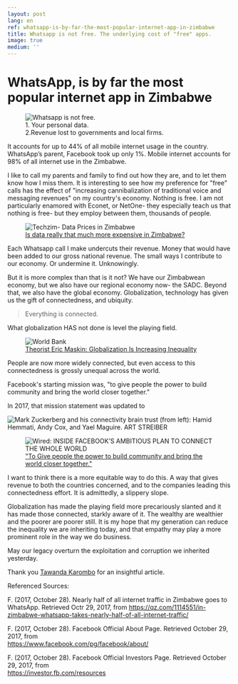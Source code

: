 ```yaml
---
layout: post
lang: en
ref: whatsapp-is-by-far-the-most-popular-internet-app-in-zimbabwe
title: Whatsapp is not free. The underlying cost of "free" apps.
image: true
medium: ''
---
```


# WhatsApp, is by far the most popular internet app in Zimbabwe
<meta property="og:image" content="http://tanaka.co.zw/change/assets/images/posts/whatsapp-is-by-far-the-most-popular-internet-app-in-zimbabwe.jpg">

<figure class="sidebar">
  <img
  	srcset="{{ site.assets }}{{ site.images }}wherever-seek-beauty-there.jpg 2000w,
  	        {{ site.assets }}{{ site.images }}whatsapp-is-by-far-the-most-popular-internet-app-in-zimbabwe.jpg 1000w,
  	        {{ site.assets }}{{ site.images }}whatsapp-is-by-far-the-most-popular-internet-app-in-zimbabwe.jpg 500w"
    sizes="(min-width: 769px): 25vw, calc(100vw - 4rem)"
  	src="{{ site.assets }}{{ site.images }}whatsapp-is-by-far-the-most-popular-internet-app-in-zimbabwe.jpg"
  	alt="Whatsapp is not free.">
  <figcaption>1. Your personal data.<br>
  2.Revenue lost to governments and local firms.</figcaption>
</figure>

It accounts for up to 44% of all mobile internet usage in the country. WhatsApp’s parent, Facebook took up only 1%. Mobile internet accounts for 98% of all internet use in the Zimbabwe.

I like to call my parents and family to find out how they are, and to let them know how I miss them. It is interesting to see how my preference for "free" calls has the effect of "increasing cannibalization of traditional voice and messaging revenues" on my country's economy. Nothing is free. I am not particularly enamored with Econet, or NetOne- they especially teach us that nothing is free- but they employ between them, thousands of people.

<figure class="sidebar">
  <img
  	srcset="https://t3n9sm.c2.acecdn.net/wp-content/uploads/2017/08/Data-prices-.jpg"
  	src="https://t3n9sm.c2.acecdn.net/wp-content/uploads/2017/08/Data-prices-.jpg"
  	alt="Techzim- Data Prices in Zimbabwe">
  <figcaption><a href="https://www.techzim.co.zw/2017/08/data-not-much-more-expensive-in-zim/" target="_blank">Is data really that much more expensive in Zimbabwe?</a>
</figcaption>
</figure>

Each Whatsapp call I make undercuts their revenue. Money that would have been added to our gross national revenue. The small ways I contribute to our economy. Or undermine it. Unknowingly.

But it is more complex than that is it not? We have our Zimbabwean economy, but we also have our regional economy now- the SADC. Beyond that, we also have the global economy. Globalization, technology has given us the gift of connectedness, and ubiquity. 

>Everything is connected.

What globalization HAS not done is level the playing field.

<figure class="sidebar">
  <img
  	srcset="http://www.worldbank.org/content/dam/Worldbank/Feature%20Story/Poverty/DEC/EricMaskinStory-Farmer-June23-2014.jpg"
  	src="http://www.worldbank.org/content/dam/Worldbank/Feature%20Story/Poverty/DEC/EricMaskinStory-Farmer-June23-2014.jpg"
  	alt="World Bank">
  <figcaption><a href="http://www.worldbank.org/en/news/feature/2014/06/23/theorist-eric-maskin-globalization-is-increasing-inequality" target="_blank">Theorist Eric Maskin: Globalization Is Increasing Inequality
</a>
</figcaption>
</figure>

People are now more widely connected, but even access to this connectedness is grossly unequal across the world. 

Facebook's starting mission was, "to give people the power to build community and bring the world closer together."

In 2017, that mission statement was updated to 

![Mark Zuckerberg and his connectivity brain trust (from left): Hamid Hemmati, Andy Cox, and Yael Maguire.	 ART STREIBER](https://www.wired.com/wp-content/uploads/2016/01/fb_15-group2.jpg)

<figure class="sidebar">
  <img
  	srcset=""
  	src=""
  	alt="Wired: INSIDE FACEBOOK’S AMBITIOUS PLAN TO CONNECT THE WHOLE WORLD">
  <figcaption><a href="https://www.wired.com/2016/01/facebook-zuckerberg-internet-org/" target="_blank">"To Give people the power to build community and bring the world closer together."
</a>
</figcaption>
</figure>



I want to think there is a more equitable way to do this. A way that gives revenue to both the countries concerned, and to the companies leading this connectedness effort. It is admittedly, a slippery slope.

Globalization has made the playing field more precariously slanted and it has made those connected, starkly aware of it. The wealthy are wealthier and the poorer are poorer still. It is my hope that my generation can reduce the inequality we are inheriting today, and that empathy may play a more prominent role in the way we do business.


May our legacy overturn the exploitation and corruption we inherited yesterday.

Thank you <a href="http://venturesafrica.com/author/tawanda-karombo/" target="_blank">Tawanda Karombo</a> for an insightful article.

Referenced Sources:

F. (2017, October 28). Nearly half of all internet traffic in Zimbabwe goes to WhatsApp. Retrieved Octr 29, 2017, from <a href="https://qz.com/1114551/in-zimbabwe-whatsapp-takes-nearly-half-of-all-internet-trafobefic/" target="_blank">https://qz.com/1114551/in-zimbabwe-whatsapp-takes-nearly-half-of-all-internet-traffic/</a>

F. (2017, October 28). Facebook Official About Page. Retrieved October 29, 2017, from <br>
<a href="https://www.facebook.com/pg/facebook/about/" target="_blank">https://www.facebook.com/pg/facebook/about/</a>

F. (2017, October 28). Facebook Official Investors Page. Retrieved October 29, 2017, from <br>
<a href="https://investor.fb.com/resources/default.aspx" target=
"_blank">https://investor.fb.com/resources</a>
